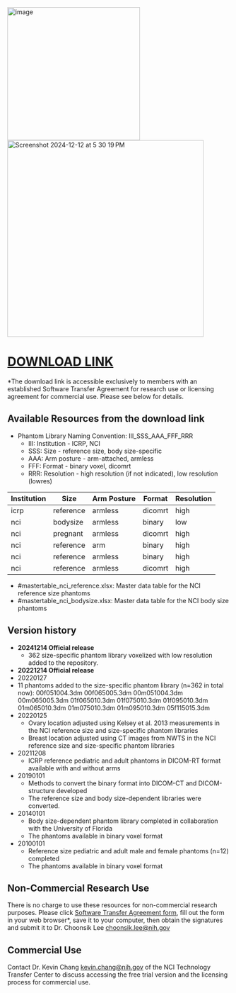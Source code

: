 <img width="300" alt="image" src="https://user-images.githubusercontent.com/22055904/233450972-15856234-7bf7-4035-9e56-cdd239c9d07d.png">

<img width="444" alt="Screenshot 2024-12-12 at 5 30 19 PM" src="https://github.com/user-attachments/assets/e875849f-a6cd-4b72-a189-4d9862a95bff" />

# [DOWNLOAD LINK](https://nih-my.sharepoint.com/:f:/r/personal/leechoonsik_nih_gov/Documents/ncidoseshare/PHANTOMS?csf=1&web=1&e=sAelRf)
*The download link is accessible exclusively to members with an established Software Transfer Agreement for research use or licensing agreement for commercial use. Please see below for details.

## Available Resources from the download link
- Phantom Library Naming Convention: III_SSS_AAA_FFF_RRR
  - III: Institution - ICRP, NCI
  - SSS: Size - reference size, body size-specific
  - AAA: Arm posture - arm-attached, armless
  - FFF: Format - binary voxel, dicomrt
  - RRR: Resolution - high resolution (if not indicated), low resolution (lowres)
 
|Institution|Size|Arm Posture|Format|Resolution|
|-----------|----|-----------|------|----------|
|icrp|reference|armless|dicomrt|high|
|nci|bodysize|armless|binary|low|
|nci|pregnant|armless|dicomrt|high|
|nci|reference|arm|binary|high|
|nci|reference|armless|binary|high|
|nci|reference|armless|dicomrt|high|

- #mastertable_nci_reference.xlsx: Master data table for the NCI reference size phantoms
- #mastertable_nci_bodysize.xlsx: Master data table for the NCI body size phantoms

## Version history
- **20241214 Official release**
  - 362 size-specific phantom library voxelized with low resolution added to the repository.
- **20221214 Official release**
- 20220127
- 11 phantoms added to the size-specific phantom library (n=362 in total now):
00f051004.3dm
00f065005.3dm
00m051004.3dm
00m065005.3dm
01f065010.3dm
01f075010.3dm
01f095010.3dm
01m065010.3dm
01m075010.3dm
01m095010.3dm
05f115015.3dm
- 20220125
  - Ovary location adjusted using Kelsey et al. 2013 measurements in the NCI reference size and size-specific phantom libraries
  - Breast location adjusted using CT images from NWTS in the NCI reference size and size-specific phantom libraries
- 20211208
  - ICRP reference pediatric and adult phantoms in DICOM-RT format available with and without arms
- 20190101
  - Methods to convert the binary format into DICOM-CT and DICOM-structure developed
  - The reference size and body size-dependent libraries were converted.
- 20140101
  - Body size-dependent phantom library completed in collaboration with the University of Florida
  - The phantoms available in binary voxel format
- 20100101
  - Reference size pediatric and adult male and female phantoms (n=12) completed
  - The phantoms available in binary voxel format

## Non-Commercial Research Use

There is no charge to use these resources for non-commercial research purposes. Please click [Software Transfer Agreement form](https://dceg.cancer.gov/tools/radiation-dosimetry-tools/ncidose-software-transfer-agreement.pdf), fill out the form in your web browser*, save it to your computer, then obtain the signatures and submit it to Dr. Choonsik Lee choonsik.lee@nih.gov

## Commercial Use

Contact Dr. Kevin Chang kevin.chang@nih.gov of the NCI Technology Transfer Center to discuss accessing the free trial version and the licensing process for commercial use.
